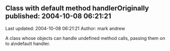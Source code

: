 ## Class with default method handlerOriginally published: 2004-10-08 06:21:21 
Last updated: 2004-10-08 06:21:21 
Author: mark andrew 
 
A class whose objects can handle undefined method calls, passing them on to a\ndefault handler.